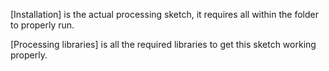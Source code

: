 [Installation] is the actual processing sketch, it requires all within the folder to properly run.

[Processing libraries] is all the required libraries to get this sketch working properly.

